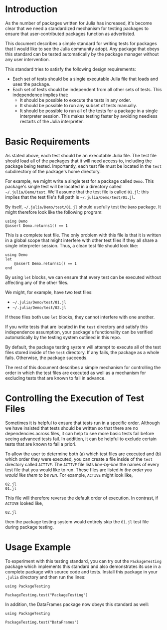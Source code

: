 # Introduction

As the number of packages written for Julia has increased, it's become clear that we need a standardized mechanism for testing packages to ensure that user-contributed packages function as advertisted.

This document describes a simple standard for writing tests for packages that I would like to see the Julia community adopt. Any package that obeys this standard can be tested automatically by the package manager without any user intervention.

This standard tries to satisfy the following design requirements:

* Each set of tests should be a single executable Julia file that loads and uses the package.
* Each set of tests should be independent from all other sets of tests. This independence implies that:
	* It should be possible to execute the tests in any order.
	* It should be possible to run any subset of tests manually.
	* It should be possible to run all of the tests for a package in a single interpreter session. This makes testing faster by avoiding needless restarts of the Julia interpreter.

# Basic Requirements

As stated above, each test should be an executable Julia file. The test file should load all of the packages that it will need access to, including the package being tested. Importantly, each test file must be located in the `test` subdirectory of the package's home directory.

For example, we might write a single test for a package called `Demo`. This package's single test will be located in a directory called `~/.julia/Demo/test`. We'll assume that the test file is called `01.jl`: this implies that the test file's full path is `~/.julia/Demo/test/01.jl`.

By itself, `~/.julia/Demo/test/01.jl` should usefully test the `Demo` package. It might therefore look like the following program:

	using Demo
	@assert Demo.returns1() == 1

This is a complete test file. The only problem with this file is that it is written in a global scope that might interfere with other test files if they all share a single interpreter session. Thus, a clean test file should look like:

	using Demo
	let
		@assert Demo.returns1() == 1
	end

By using `let` blocks, we can ensure that every test can be executed without affecting any of the other files.

We might, for example, have two test files:

* `~/.julia/Demo/test/01.jl`
* `~/.julia/Demo/test/02.jl`

If these files both use `let` blocks, they cannot interfere with one another.

If you write tests that are located in the `test` directory and satisfy this independence assumption, your package's functionality can be verified automatically by the testing system outlined in this repo.

By default, the package testing system will attempt to execute all of the test files stored inside of the `test` directory. If any fails, the package as a whole fails. Otherwise, the package succeeds.

The rest of this document describes a simple mechanism for controlling the order in which the test files are executed as well as a mechanism for excluding tests that are known to fail in advance.

# Controlling the Execution of Test Files

Sometimes it is helpful to ensure that tests run in a specific order. Although we have insisted that tests should be written so that there are no dependencies across files, it can help to see more basic tests fail before seeing advanced tests fail. In addition, it can be helpful to exclude certain tests that are known to fail a priori.

To allow the user to determine both (a) which test files are executed and (b) which order they were executed, you can create a file inside of the `test` directory called `ACTIVE`. The `ACTIVE` file lists _line-by-line_ the names of every test file that you would like to run. These files are listed _in the order you would like them to be run_. For example, `ACTIVE` might look like,

	02.jl
    01.jl

This file will therefore reverse the default order of execution. In contrast, if `ACTIVE` looked like,

	02.jl

then the package testing system would entirely skip the `01.jl` test file during package testing.

# Usage Example

To experiment with this testing standard, you can try out the `PackageTesting` package which implements this standard and also demonstrates its use in a complete package with source code and tests. Install this package in your `.julia` directory and then run the lines:

	using PackageTesting

	PackageTesting.test("PackageTesting")

In addition, the DataFrames package now obeys this standard as well:

	using PackageTesting

	PackageTesting.test("DataFrames")
